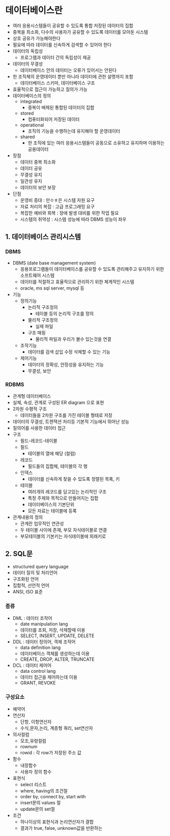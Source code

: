 # 데이터베이스란
- 여러 응용시스템들이 공유할 수 있도록 통합 저장된 데이터의 집합
- 중복을 최소화, 다수의 사용자가 공유할 수 있도록 데이터를 모아둔 시스템
- 상호 공유가 가능해야한다
- 필요에 따라 데이터를 신속하게 검색할 수 있어야 한다
- 데이터의 독립성
  - 프로그램과 데이터 간의 독립성이 제공
- 데이터의 무결성
  - 데이터베이스 안의 데이터는 오류가 있어서는 안된다
- 한 조직체의 운영데이터 뿐만 아니라 데이터에 관한 설명까지 포함
  - 데이터베이스 스키마, 데이터베이스 구조
- 효율적으로 접근이 가능하고 질의가 가능
- 데이터베이스의 정의
  - integrated
    - 중복이 배제된 통합된 데이터의 집합
  - stored
    - 컴퓨터화되어 저장된 데이터
  - operational
    - 조직의 기능을 수행하는데 유지해야 할 운영데이터
  - shared
    - 한 조직에 있는 여러 응용시스템들이 공동으로 소유하고 유지하며 이용하는 공용데이터
- 장점
  - 데이터 중복 최소화
  - 데이터 공유
  - 무결성 유지
  - 일관성 유지
  - 데이터의 보안 보장
- 단점
  - 운영비 증대 : 만ㅇㅎ은 시스템 자원 요구
  - 자료 처리의 복잡 : 고급 프로그래밍 요구
  - 복잡한 예비와 회복 : 장애 발생 대비를 위한 작업 필요
  - 시스템의 취약성 : 시스템 성능에 따라 DBMS 성능이 좌우

## 1. 데이터베이스 관리시스템
### DBMS
- DBMS (date base management system)
  - 응용프로그램들이 데이터베이스를 공유할 수 있도록 관리해주고 유지하기 위한 소프트웨어 시스템
  - 데이터를 적절하고 효율적으로 관리하기 위한 체계적인 시스템
  - oracle, ms sql server, mysql 등
- 기능
  - 정의기능
    - 논리적 구조정의
      - 테이블 등의 논리적 구조를 정의
    - 물리적 구조정의
      - 실제 파일
    - 구조 매핑
      - 물리적 파일과 우리가 볼수 있는것을 연결
  - 조작기능
    - 데이터를 검색 삽입 수정 삭제할 수 있는 기능
  - 제어기능
    - 데이터의 정확성, 안정성을 유지하는 기능
    - 무결성, 보안

### RDBMS
- 관계형 데이터베이스
- 실체, 속성, 관계로 구성된 ER diagram 으로 표현
- 2차원 수평적 구조
  - 데이터들을 2차원 구조를 가진 테이블 형태로 저장
- 데이터의 무결성, 트랜잭션 처리등 기본적 기능에서 뛰어난 성능
- 질의어를 사용한 데이터 접근
- 구조
  - 필드-레코드-테이블
  - 필드
    - 테이블의 열에 해당 (컬럼)
  - 레코드
    - 필드들의 집합체, 테이블의 각 행
  - 인덱스
    - 데이터를 신속하게 찾을 수 있도록 정렬된 목록, 키
  - 테이블
    - 여러개의 레코드를 담고있는 논리적인 구조
    - 특정 주제와 목적으로 만들어지는 집합
    - 데이터베이스의 기본단위
    - 모든 자료는 테이블에 등록
- 관계내용의 정의
  - 관계란 업무적인 연관성
  - 두 테이블 사이에 존재, 부모 자식테이블로 연결
  - 부모테이블의 기본키는 자식테이블에 외래키로 

## 2. SQL문
- structured query language
- 데이터 질의 및 처리언어
- 구조화된 언어
- 집합적, 선언적 언어
- ANSI, ISO 표준


### 종류
- DML : 데이터 조작어
  - date manipulation lang
  - 데이터를 조회, 저장, 삭제할때 이용
  - SELECT, INSERT, UPDATE, DELETE
- DDL : 데이터 정의어, 객체 조작어
  - data definition lang
  - 데이터베이스 객체를 생성하는데 이용
  - CREATE, DROP, ALTER, TRUNCATE
- DCL : 데이터 제어어
  - data control lang
  - 데이터 접근을 제어하는데 이용
  - GRANT, REVOKE

### 구성요소
- 예약어
- 연산자
  - 단항, 이항연산자
  - 수식,문자,논리, 계층형 쿼리, set연산자
- 의사컬럼
  - 모조,유령컬럼
  - rownum
  - rowid : 각 row가 저장된 주소 값
- 함수
  - 내장함수
  - 사용자 정의 함수
- 표현식
  - select 리스트
  - where, having의 조건절
  - order by, connect by, start with
  - insert문의 values 절
  - update문의 set절
- 조건
  - 하나이상의 표현식과 논리연산자가 결합
  - 결과가 true, false, unknown값을 반환하는 
